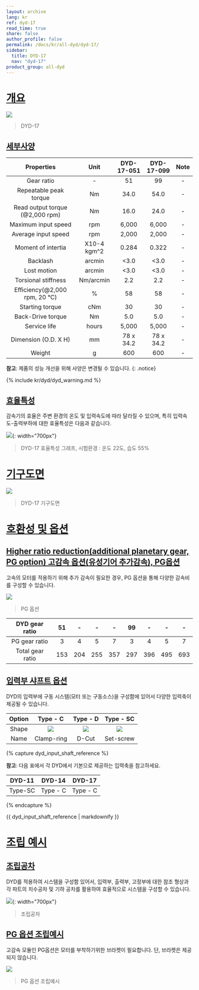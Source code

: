 ```yaml
---
layout: archive
lang: kr
ref: dyd-17
read_time: true
share: false
author_profile: false
permalink: /docs/kr/all-dyd/dyd-17/
sidebar:
  title: DYD-17
  nav: "dyd-17"
product_group: all-dyd
---
```


# [개요](#개요)

![](/assets/images/dyd/dyd_17_product_image_01.png)

> DYD-17

## [세부사양](#세부사양)

|             Properties             |    Unit     | DYD-17-051 | DYD-17-099 | Note |
| :--------------------------------: | :---------: | :--------: | :--------: | :--: |
|             Gear ratio             |      -      |     51     |     99     |  -   |
|       Repeatable peak torque       |     Nm      |    34.0    |    54.0    |  -   |
| Read output torque<br>(@2,000 rpm) |     Nm      |    16.0    |    24.0    |  -   |
|        Maximum input speed         |     rpm     |   6,000    |   6,000    |  -   |
|        Average input speed         |     rpm     |   2,000    |   2,000    |  -   |
|         Moment of intertia         | X10-4 kgm^2 |   0.284    |   0.322    |  -   |
|       Backlash     |    arcmin    |    <3.0    |    <3.0    |  -   |
|            Lost motion             |   arcmin    |    <3.0    |    <3.0    |  -   |
|        Torsional stiffness         |  Nm/arcmin  |    2.2     |    2.2     |  -   |
| Efficiency(@2,000 rpm, 20 &#8451;) |      %      |     58     |     58     |  -   |
|          Starting torque           |     cNm     |     30     |     30     |  -   |
|         Back-Drive torque          |     Nm      |    5.0     |    5.0     |  -   |
|            Service life            |    hours    |   5,000    |   5,000    |  -   |
|        Dimension (O.D. X H)        |     mm      | 78 x 34.2  | 78 x 34.2  |  -   |
|               Weight               |      g      |    600     |    600     |  -   |

**참고**: 제품의 성능 개선을 위해 사양은 변경될 수 있습니다.
{: .notice}

{% include kr/dyd/dyd_warning.md %}

## [효율특성](#효율특성)

감속기의 효율은 주변 환경의 온도 및 입력속도에 따라 달라질 수 있으며, 특히 입력속도-출력부하에 대한 효율특성은 다음과 같습니다.

![](/assets/images/dyd/dyd_17_efficiency.png){: width="700px"}

> DYD-17 효율특성 그래프, 시험환경 : 온도 22도, 습도 55%

# [기구도면](#기구도면)

![](/assets/images/dyd/dyd_17_drawings.png)

> DYD-17 기구도면

# [호환성 및 옵션](#호환성-및-옵션)

## [Higher ratio reduction(additional planetary gear, PG option) 고감속 옵션(유성기어 추가감속), PG옵션](#higher-ratio-reductionadditional-planetary-gear-pg-option-고감속-옵션유성기어-추가감속-pg옵션)

고속의 모터를 적용하기 위해 추가 감속이 필요한 경우, PG 옵션을 통해 다양한 감속비를 구성할 수 있습니다.

![](/assets/images/dyd/dyd_17_pg_option_01.png)

> PG 옵션

|  DYD gear ratio  | 51  |  -  |  -  |  -  | 99  |  -  |  -  |  -  |
| :--------------: | :-: | :-: | :-: | :-: | :-: | :-: | :-: | :-: |
|  PG gear ratio   |  3  |  4  |  5  |  7  |  3  |  4  |  5  |  7  |
| Total gear ratio | 153 | 204 | 255 | 357 | 297 | 396 | 495 | 693 |

## [입력부 샤프트 옵션](#입력부-샤프트-옵션)

DYD의 입력부에 구동 시스템(모터 또는 구동소스)을 구성함에 있어서 다양한 입력축이 제공될 수 있습니다.

| Option |                   Type - C                    |               Type - D                |                  Type - SC                  |
| :----: | :-------------------------------------------: | :-----------------------------------: | :---------------------------------------: |
| Shape  | ![](/assets/images/dyd/dyd_clamp_ring_01.png) | ![](/assets/images/dyd/dyd_d_cut.png) | ![](/assets/images/dyd/dyd_set_screw.png) |
|  Name  |                  Clamp-ring                   |                 D-Cut                 |                 Set-screw                 |

{% capture dyd_input_shaft_reference %}

**참고**: 다음 표에서 각 DYD에서 기본으로 제공하는 입력축을 참고하세요.

| DYD-11  |  DYD-14  |  DYD-17  |
|:-------:|:--------:|:--------:|
| Type-SC | Type - C | Type - C |
{% endcapture %}

<div class="notice">{{ dyd_input_shaft_reference | markdownify }}</div>

# [조립 예시](#조립-예시)

## [조립공차](#조립공차)

DYD를 적용하여 시스템을 구성함 있어서, 입력부, 출력부, 고정부에 대한 참조 형상과 각 파트의 치수공차 및 기하 공차를 활용하여 효율적으로 시스템을 구성할 수 있습니다.

![](/assets/images/dyd/dyd_17_assembly_tollerance_01.png){: width="700px"}

> 조립공차

## [PG 옵션 조립예시](#pg-옵션-조립예시)

고감속 모듈인 PG옵션은 모터를 부착하기위한 브라켓이 필요합니다. 단, 브라켓은 제공되지 않습니다.

![](/assets/images/dyd/dyd_17_pg_option_assembly_01.png)

> PG 옵션 조립예시
